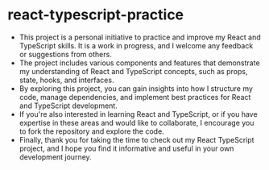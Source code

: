 # react-typescript-practice

- This project is a personal initiative to practice and improve my React and TypeScript skills. It is a work in progress, and I welcome any feedback or suggestions from others.
- The project includes various components and features that demonstrate my understanding of React and TypeScript concepts, such as props, state, hooks, and interfaces.
- By exploring this project, you can gain insights into how I structure my code, manage dependencies, and implement best practices for React and TypeScript development.
- If you're also interested in learning React and TypeScript, or if you have expertise in these areas and would like to collaborate, I encourage you to fork the repository and explore the code.
- Finally, thank you for taking the time to check out my React TypeScript project, and I hope you find it informative and useful in your own development journey.
